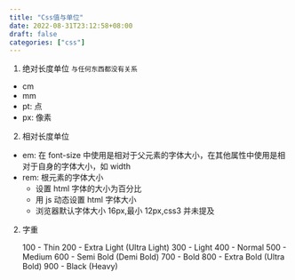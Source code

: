 ```yaml
---
title: "Css值与单位"
date: 2022-08-31T23:12:58+08:00
draft: false
categories: ["css"]
---
```


1. 绝对长度单位 `与任何东西都没有关系`

- cm
- mm
- pt: 点
- px: 像素

2. 相对长度单位

- em: 在 font-size 中使用是相对于父元素的字体大小，在其他属性中使用是相对于自身的字体大小，如 width
- rem: 根元素的字体大小
  - 设置 html 字体的大小为百分比
  - 用 js 动态设置 html 字体大小
  - 浏览器默认字体大小 16px,最小 12px,css3 并未提及

2. 字重

   100 - Thin
   200 - Extra Light (Ultra Light)
   300 - Light
   400 - Normal
   500 - Medium
   600 - Semi Bold (Demi Bold)
   700 - Bold
   800 - Extra Bold (Ultra Bold)
   900 - Black (Heavy)
